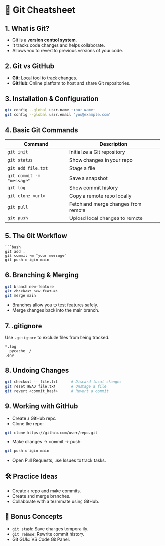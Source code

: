 # 🧠 Git Cheatsheet

## 1. What is Git?
- Git is a **version control system**.
- It tracks code changes and helps collaborate.
- Allows you to revert to previous versions of your code.

## 2. Git vs GitHub
- **Git**: Local tool to track changes.
- **GitHub**: Online platform to host and share Git repositories.

## 3. Installation & Configuration
```bash
git config --global user.name "Your Name"
git config --global user.email "you@example.com"
```

## 4. Basic Git Commands
| Command | Description |
|---------|-------------|
| `git init` | Initialize a Git repository |
| `git status` | Show changes in your repo |
| `git add file.txt` | Stage a file |
| `git commit -m "message"` | Save a snapshot |
| `git log` | Show commit history |
| `git clone <url>` | Copy a remote repo locally |
| `git pull` | Fetch and merge changes from remote |
| `git push` | Upload local changes to remote |

## 5. The Git Workflow
```
```bash
git add .
git commit -m "your message"
git push origin main
```

## 6. Branching & Merging
```bash
git branch new-feature
git checkout new-feature
git merge main
```
- Branches allow you to test features safely.
- Merge changes back into the main branch.

## 7. .gitignore
Use `.gitignore` to exclude files from being tracked.
```plaintext
*.log
__pycache__/
.env
```

## 8. Undoing Changes
```bash
git checkout -- file.txt      # Discard local changes
git reset HEAD file.txt       # Unstage a file
git revert <commit_hash>      # Revert a commit
```

## 9. Working with GitHub
- Create a GitHub repo.
- Clone the repo:
```bash
git clone https://github.com/user/repo.git
```
- Make changes → commit → push:
```bash
git push origin main
```
- Open Pull Requests, use Issues to track tasks.

## 🛠️ Practice Ideas
- Create a repo and make commits.
- Create and merge branches.
- Collaborate with a teammate using GitHub.

## 🧩 Bonus Concepts
- `git stash`: Save changes temporarily.
- `git rebase`: Rewrite commit history.
- Git GUIs: VS Code Git Panel.

